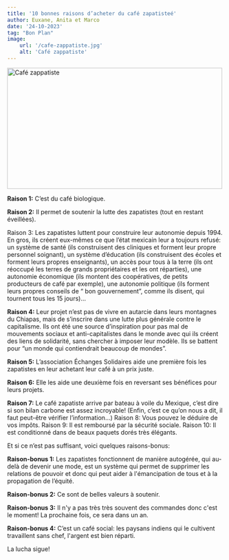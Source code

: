 ```yaml
---
title: '10 bonnes raisons d’acheter du café zapatisteé'
author: Euxane, Anita et Marco
date: '24-10-2023'
tag: "Bon Plan"
image:
    url: '/cafe-zappatiste.jpg'
    alt: 'Café zappatiste'
---
```


<div class="center">
  <img class="pro-img" width="500px" height="281" src="/cafe-zappatiste.jpg" alt="Café zappatiste" />
</div>

**Raison 1:** C’est du café biologique.

**Raison 2:** Il permet de soutenir la lutte des zapatistes (tout en restant éveillées).

Raison 3: Les zapatistes luttent pour construire leur autonomie depuis 1994. En gros, ils créent eux-mêmes ce que l’état mexicain leur a toujours refusé: un système de santé (ils construisent des cliniques et forment leur propre personnel soignant), un système d’éducation (ils construisent des écoles et forment leurs propres enseignants), un accès pour tous à la terre (ils ont réoccupé les terres de grands propriétaires et les ont réparties), une autonomie économique (ils montent des coopératives, de petits producteurs de café par exemple), une autonomie politique (ils forment leurs propres conseils de “ bon gouvernement”, comme ils disent, qui tournent tous les 15 jours)…

**Raison 4:** Leur projet n’est pas de vivre en autarcie dans leurs montagnes du Chiapas, mais de s’inscrire dans une lutte plus générale contre le capitalisme. Ils ont été une source d’inspiration pour pas mal de mouvements sociaux et anti-capitalistes dans le monde avec qui ils créent des liens de solidarité, sans chercher à imposer leur modèle. Ils se battent pour “un monde qui contiendrait beaucoup de mondes”.


**Raison 5:** L’association Échanges Solidaires aide une première fois les zapatistes en leur achetant leur café à un prix juste.

**Raison 6:** Elle les aide une deuxième fois en reversant ses bénéfices pour leurs projets.


**Raison 7:** Le café zapatiste arrive par bateau à voile du Mexique, c’est dire si son bilan carbone est assez incroyable! (Enfin, c’est ce qu’on nous a dit, il faut peut-être vérifier l’information…)
Raison 8: Vous pouvez le déduire de vos impôts.
Raison 9: Il est remboursé par la sécurité sociale.
Raison 10: Il est conditionné dans de beaux paquets dorés très élégants.

Et si ce n’est pas suffisant, voici quelques raisons-bonus:

**Raison-bonus 1:** Les zapatistes fonctionnent de manière autogérée, qui au-delà de devenir une mode, est un système qui permet de supprimer les relations de pouvoir et donc qui peut aider à l'émancipation de tous et à la propagation de l’équité.

**Raison-bonus 2:** Ce sont de belles valeurs à soutenir.

**Raison-bonus 3:** Il n'y a pas très très souvent des commandes donc c'est le moment! La prochaine fois, ce sera dans un an.

**Raison-bonus 4:** C’est un café social: les paysans indiens qui le cultivent travaillent sans chef, l'argent est bien réparti.

La lucha sigue!